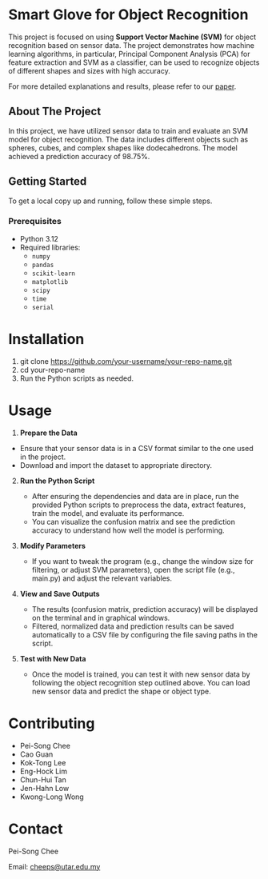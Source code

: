 # Smart Glove for Object Recognition

This project is focused on using **Support Vector Machine (SVM)** for object recognition based on sensor data. The project demonstrates how machine learning algorithms, in particular, Principal Component Analysis (PCA) for feature extraction and SVM as a classifier, can be used to recognize objects of different shapes and sizes with high accuracy.

For more detailed explanations and results, please refer to our [paper](link-to-paper).

## About The Project

In this project, we have utilized sensor data to train and evaluate an SVM model for object recognition. The data includes different objects such as spheres, cubes, and complex shapes like dodecahedrons. The model achieved a prediction accuracy of 98.75%.

## Getting Started

To get a local copy up and running, follow these simple steps.

### Prerequisites

- Python 3.12
- Required libraries: 
  - `numpy`
  - `pandas`
  - `scikit-learn`
  - `matplotlib`
  - `scipy`
  - `time`
  - `serial`


# Installation
1. git clone https://github.com/your-username/your-repo-name.git
2. cd your-repo-name
3. Run the Python scripts as needed.

   
# Usage
 1. **Prepare the Data**
   - Ensure that your sensor data is in a CSV format similar to the one used in the project.
   - Download and import the dataset to appropriate directory.

2. **Run the Python Script**
   - After ensuring the dependencies and data are in place, run the provided Python scripts to preprocess the data, extract features, train the model, and evaluate its performance.
   - You can visualize the confusion matrix and see the prediction accuracy to understand how well the model is performing.
  
3. **Modify Parameters**
   - If you want to tweak the program (e.g., change the window size for filtering, or adjust SVM parameters), open the script file (e.g., main.py) and adjust the relevant variables.

4. **View and Save Outputs**
   - The results (confusion matrix, prediction accuracy) will be displayed on the terminal and in graphical windows.
   - Filtered, normalized data and prediction results can be saved automatically to a CSV file by configuring the file saving paths in the script.
     
5. **Test with New Data**
   - Once the model is trained, you can test it with new sensor data by following the object recognition step outlined above. You can load new sensor data and predict the shape or object type.


# Contributing
 - Pei-Song Chee
 - Cao Guan
 - Kok-Tong Lee
 - Eng-Hock Lim
 - Chun-Hui Tan
 - Jen-Hahn Low
 - Kwong-Long Wong


# Contact
Pei-Song Chee

Email: cheeps@utar.edu.my


